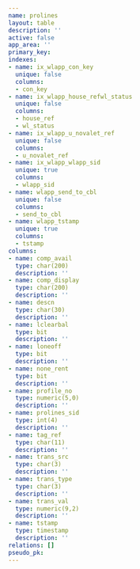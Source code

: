 ```yaml
---
name: prolines
layout: table
description: ''
active: false
app_area: ''
primary_key: 
indexes:
- name: ix_wlapp_con_key
  unique: false
  columns:
  - con_key
- name: ix_wlapp_house_refwl_status
  unique: false
  columns:
  - house_ref
  - wl_status
- name: ix_wlapp_u_novalet_ref
  unique: false
  columns:
  - u_novalet_ref
- name: ix_wlapp_wlapp_sid
  unique: true
  columns:
  - wlapp_sid
- name: wlapp_send_to_cbl
  unique: false
  columns:
  - send_to_cbl
- name: wlapp_tstamp
  unique: true
  columns:
  - tstamp
columns:
- name: comp_avail
  type: char(200)
  description: ''
- name: comp_display
  type: char(200)
  description: ''
- name: descn
  type: char(30)
  description: ''
- name: lclearbal
  type: bit
  description: ''
- name: loneoff
  type: bit
  description: ''
- name: none_rent
  type: bit
  description: ''
- name: profile_no
  type: numeric(5,0)
  description: ''
- name: prolines_sid
  type: int(4)
  description: ''
- name: tag_ref
  type: char(11)
  description: ''
- name: trans_src
  type: char(3)
  description: ''
- name: trans_type
  type: char(3)
  description: ''
- name: trans_val
  type: numeric(9,2)
  description: ''
- name: tstamp
  type: timestamp
  description: ''
relations: []
pseudo_pk: 
---
```



